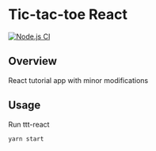 # Tic-tac-toe React
[![Node.js CI](https://github.com/nmuzychuk/ttt-react/actions/workflows/node.js.yml/badge.svg)](https://github.com/nmuzychuk/ttt-react/actions/workflows/node.js.yml)

## Overview
React tutorial app with minor modifications

## Usage
Run ttt-react
```
yarn start
```
